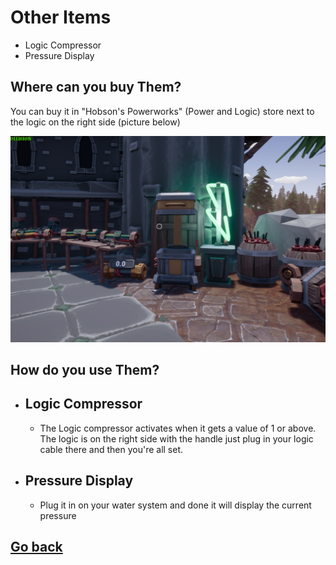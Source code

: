 # Other Items
- Logic Compressor
- Pressure Display

## Where can you buy Them?
You can buy it in "Hobson's Powerworks" (Power and Logic) store next to the logic on the right side (picture below)

![Logic compressor & Display Valve](./img/LogicCompressor-store.png)

## How do you use Them?

- ## Logic Compressor
     - The Logic compressor activates when it gets a value of 1 or above. The logic is on the right side with the handle just plug in your logic cable there and then you're all set.

- ## Pressure Display
    - Plug it in on your water system and done it will display the current pressure

## [Go back](./)